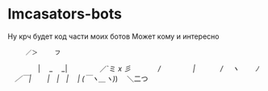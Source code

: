 # Imcasators-bots

Ну крч будет код части моих ботов
Может кому и интересно

         ／＞　   フ
　　　  　| 　_　 _|
　 　　　／`ミ _x 彡
　　 　 /　　　 　 |
　　　 /　 ヽ　　 ﾉ
　／￣|　　 |　|　|
　| (￣ヽ＿_ヽ_)_)
　＼二つ
